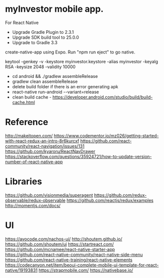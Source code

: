 # myInvestor mobile app.

For React Native
- Upgrade Gradle Plugin to 2.3.1
- Upgrade SDK build tool to 25.0.0
- Upgrade to Gradle 3.3

create-native-app using Expo. Run "npm run eject" to go native.

keytool -genkey -v -keystore myinvestor.keystore -alias myinvestor -keyalg RSA -keysize 2048 -validity 10000

- cd android && ./gradlew assembleRelease
- gradlew clean assembleRelease
- delete build folder if there is an error generating apk
- react-native run-android --variant=release
- clean build cache - https://developer.android.com/studio/build/build-cache.html

# Reference
http://makeitopen.com/ 
https://www.codementor.io/mz026/getting-started-with-react-redux-an-intro-8r6kurcxf
https://github.com/react-community/react-navigation/issues/131
https://github.com/kyaroru/ReactNavDrawer
https://stackoverflow.com/questions/35924721/how-to-update-version-number-of-react-native-app


# Libraries
https://github.com/visionmedia/superagent
https://github.com/redux-observable/redux-observable
https://github.com/reactjs/redux/examples
http://momentjs.com/docs/

# UI
https://avocode.com/nachos-ui/
http://shoutem.github.io/
https://github.com/shoutem/ui
https://startreact.com/
https://github.com/mcnamee/react-native-starter-app
https://github.com/react-native-community/react-native-side-menu
https://github.com/react-native-training/react-native-elements
https://codecanyon.net/item/beoui-complete-mobile-ui-template-for-react-native/19193831
https://strapmobile.com/
https://nativebase.io/



